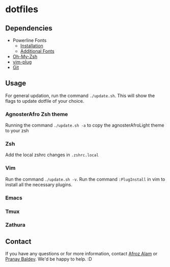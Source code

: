 # dotfiles

## Dependencies

* Powerline Fonts
  * [Installation]( http://askubuntu.com/questions/283908/how-can-i-install-and-use-powerline-plugin )
  * [Additional Fonts]( https://github.com/powerline/fonts )
* [Oh-My-Zsh]( https://github.com/robbyrussell/oh-my-zsh )
* [vim-plug]( https://github.com/junegunn/vim-plug )
* [Git](https://git-scm.com/)

## Usage
For general updation, run the command `./update.sh`. This will show the flags to update dotfile of your choice.

### AgnosterAfro Zsh theme
Running the command `./update.sh -a` to copy the agnosterAfroLight theme to your zsh

### Zsh
Add the local zshrc changes in `.zshrc.local`

### Vim
Run the command `./update.sh -v`. Run the command `:PlugInstall` in vim to install all the necessary plugins.

### Emacs

### Tmux

### Zathura


## Contact

If you have any questions or for more information, contact [Afroz Alam](https://www.facebook.com/alam.afroz011) or [Pranay Baldev](https://www.facebook.com/pbaldev).
We'd be happy to help. :D
